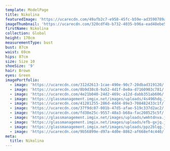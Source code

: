 ```yaml
---
template: ModelPage
title: Nikolina
featuredImage: 'https://ucarecdn.com/49afb2c7-e958-45fc-b59e-ad3590789adc/'
imageThumbnail: 'https://ucarecdn.com/320cdf4b-b732-4035-b96a-ead48ebe5647/'
firstName: Nikolina
collection: Global
height: 170cm
measurementType: bust
bust: 87cm
waist: 69cm
hips: 87cm
size: Size 10
shoeSize: '9'
hair: Brown
eyes: Green
imagePortfolio:
  - image: 'https://ucarecdn.com/312d2613-1cae-490e-90c7-20dbad319120/'
  - image: 'https://ucarecdn.com/8b9d38c8-9a52-4d1f-8e0a-d7160903c781/'
  - image: 'https://ucarecdn.com/4e21b040-24d2-469c-a12d-dabb351ab606/'
  - image: 'https://glassmanagement.imgix.net/images/uploads/4s496hdq.jpg'
  - image: 'https://ucarecdn.com/41281255-286d-4dd4-89e3-708482433c1f/'
  - image: 'https://ucarecdn.com/37f9dc07-001b-47d5-afae-519c337d2ac2/'
  - image: 'https://ucarecdn.com/fd38e25c-9557-40a3-b68a-fac208525c5f/'
  - image: 'https://glassmanagement.imgix.net/images/uploads/wmhtdnva.jpg'
  - image: 'https://glassmanagement.imgix.net/images/uploads/efb-gxjq.jpg'
  - image: 'https://glassmanagement.imgix.net/images/uploads/ppz2blqg.jpg'
  - image: 'https://ucarecdn.com/9b56899e-d97a-4d0e-8862-af668ef4c440/'
meta:
  title: Nikolina
---
```


